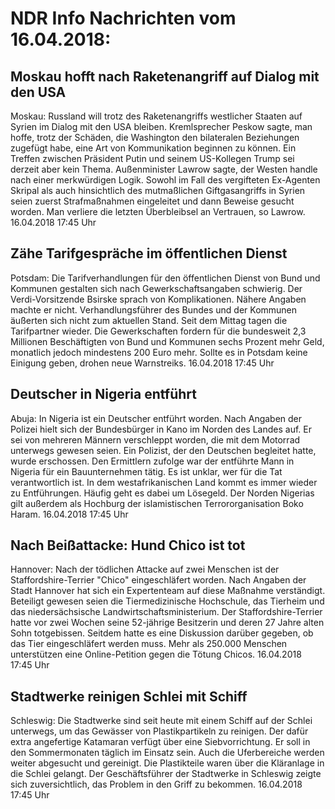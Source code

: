 # NDR Info Nachrichten vom 16.04.2018:


## Moskau hofft nach Raketenangriff auf Dialog mit den USA
Moskau: Russland will trotz des Raketenangriffs westlicher Staaten auf Syrien im Dialog mit den USA bleiben. Kremlsprecher Peskow sagte, man hoffe, trotz der Schäden, die Washington den bilateralen Beziehungen zugefügt habe, eine Art von Kommunikation beginnen zu können. Ein Treffen zwischen Präsident Putin und seinem US-Kollegen Trump sei derzeit aber kein Thema. Außenminister Lawrow sagte, der Westen handle nach einer merkwürdigen Logik. Sowohl im Fall des vergifteten Ex-Agenten Skripal als auch hinsichtlich des mutmaßlichen Giftgasangriffs in Syrien seien zuerst Strafmaßnahmen eingeleitet und dann Beweise gesucht worden. Man verliere die letzten Überbleibsel an Vertrauen, so Lawrow. 16.04.2018 17:45 Uhr 

## Zähe Tarifgespräche im öffentlichen Dienst
Potsdam: Die Tarifverhandlungen für den öffentlichen Dienst von Bund und Kommunen gestalten sich nach Gewerkschaftsangaben schwierig. Der Verdi-Vorsitzende Bsirske sprach von Komplikationen. Nähere Angaben machte er nicht. Verhandlungsführer des Bundes und der Kommunen äußerten sich nicht zum aktuellen Stand. Seit dem Mittag tagen die Tarifpartner wieder. Die Gewerkschaften fordern für die bundesweit 2,3 Millionen Beschäftigten von Bund und Kommunen sechs Prozent mehr Geld, monatlich jedoch mindestens 200 Euro mehr. Sollte es in Potsdam keine Einigung geben, drohen neue Warnstreiks. 16.04.2018 17:45 Uhr 

## Deutscher in Nigeria entführt
Abuja: In Nigeria ist ein Deutscher entführt worden. Nach Angaben der Polizei hielt sich der Bundesbürger in Kano im Norden des Landes auf. Er sei von mehreren Männern verschleppt worden, die mit dem Motorrad unterwegs gewesen seien. Ein Polizist, der den Deutschen begleitet hatte, wurde erschossen. Den Ermittlern zufolge war der entführte Mann in Nigeria für ein Bauunternehmen tätig. Es ist unklar, wer für die Tat verantwortlich ist. In dem westafrikanischen Land kommt es immer wieder zu Entführungen. Häufig geht es dabei um Lösegeld. Der Norden Nigerias gilt außerdem als Hochburg der islamistischen Terrororganisation Boko Haram. 16.04.2018 17:45 Uhr 

## Nach Beißattacke: Hund Chico ist tot
Hannover: Nach der tödlichen Attacke auf zwei Menschen ist der Staffordshire-Terrier "Chico" eingeschläfert worden. Nach Angaben der Stadt Hannover hat sich ein Expertenteam auf diese Maßnahme verständigt. Beteiligt gewesen seien die Tiermedizinische Hochschule, das Tierheim und das niedersächsische Landwirtschaftsministerium. Der Staffordshire-Terrier hatte vor zwei Wochen seine 52-jährige Besitzerin und deren 27 Jahre alten Sohn totgebissen. Seitdem hatte es eine Diskussion darüber gegeben, ob das Tier eingeschläfert werden muss. Mehr als 250.000 Menschen unterstützen eine Online-Petition gegen die Tötung Chicos. 16.04.2018 17:45 Uhr 

## Stadtwerke reinigen Schlei mit Schiff
Schleswig: Die Stadtwerke sind seit heute mit einem Schiff auf der Schlei unterwegs, um das Gewässer von Plastikpartikeln zu reinigen. Der dafür extra angefertige Katamaran verfügt über eine Siebvorrichtung. Er soll in den Sommermonaten täglich im Einsatz sein. Auch die Uferbereiche werden weiter abgesucht und gereinigt. Die Plastikteile waren über die Kläranlage in die Schlei gelangt. Der Geschäftsführer der Stadtwerke in Schleswig zeigte sich zuversichtlich, das Problem in den Griff zu bekommen. 16.04.2018 17:45 Uhr 
